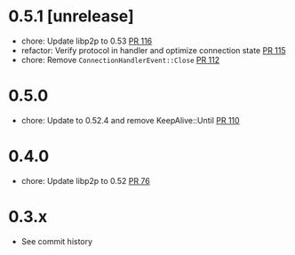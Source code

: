 # 0.5.1 [unrelease]
- chore: Update libp2p to 0.53 [PR 116]
- refactor: Verify protocol in handler and optimize connection state [PR 115]
- chore: Remove `ConnectionHandlerEvent::Close` [PR 112]

[PR 116]: https://github.com/dariusc93/rust-ipfs/pull/116
[PR 115]: https://github.com/dariusc93/rust-ipfs/pull/115
[PR 112]: https://github.com/dariusc93/rust-ipfs/pull/112

# 0.5.0
- chore: Update to 0.52.4 and remove KeepAlive::Until [PR 110]

[PR 110]: https://github.com/dariusc93/rust-ipfs/pull/110

# 0.4.0
- chore: Update libp2p to 0.52 [PR 76]

[PR 76]: https://github.com/dariusc93/rust-ipfs/pull/76

# 0.3.x
- See commit history